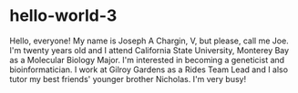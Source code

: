 # hello-world-3
Hello, everyone!
My name is Joseph A Chargin, V, but please, call me Joe. I'm twenty years old and I attend California State University, Monterey Bay as a Molecular Biology Major. I'm interested in becoming a geneticist and bioinformatician. I work at Gilroy Gardens as a Rides Team Lead and I also tutor my best friends' younger brother Nicholas. I'm very busy! 
